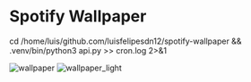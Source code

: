 # Spotify Wallpaper

cd /home/luis/github.com/luisfelipesdn12/spotify-wallpaper && .venv/bin/python3 api.py >> cron.log 2>&1

![wallpaper](https://github.com/user-attachments/assets/9f70a431-5879-4798-9392-29e3f6706576)
![wallpaper_light](https://github.com/user-attachments/assets/136221ad-ad2a-4106-94d7-e68c8ca1dd97)
